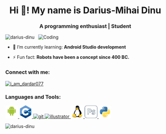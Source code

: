<h1 align="center">Hi 👋! My name is Darius-Mihai Dinu</h1>
<h3 align="center">A programming enthusiast | Student</h3>
<img align="right" alt="Coding" width="400" src= "https://media.giphy.com/media/rObNWJp4447WaVS9Gy/giphy.gif">

<p align="left"> <img src="https://komarev.com/ghpvc/?username=darius-dinu&label=Profile%20views&color=0e75b6&style=flat" alt="darius-dinu" /> </p>

- 🌱 I’m currently learning: **Android Studio development**

- ⚡ Fun fact: **Robots have been a concept since 400 BC.**

<h3 align="left">Connect with me:</h3>
<p align="left">
<a href="https://instagram.com/i_am_dardar077" target="blank"><img align="center" src="https://raw.githubusercontent.com/rahuldkjain/github-profile-readme-generator/master/src/images/icons/Social/instagram.svg" alt="i_am_dardar077" height="30" width="40" /></a>
</p>

<h3 align="left">Languages and Tools:</h3>
<p align="left"> <a href="https://developer.android.com" target="_blank" rel="noreferrer"> <img src="https://raw.githubusercontent.com/devicons/devicon/master/icons/android/android-original-wordmark.svg" alt="android" width="40" height="40"/> </a> <a href="https://www.w3schools.com/cpp/" target="_blank" rel="noreferrer"> <img src="https://raw.githubusercontent.com/devicons/devicon/master/icons/cplusplus/cplusplus-original.svg" alt="cplusplus" width="40" height="40"/> </a> <a href="https://git-scm.com/" target="_blank" rel="noreferrer"> <img src="https://www.vectorlogo.zone/logos/git-scm/git-scm-icon.svg" alt="git" width="40" height="40"/> </a> <a href="https://www.adobe.com/in/products/illustrator.html" target="_blank" rel="noreferrer"> <img src="https://www.vectorlogo.zone/logos/adobe_illustrator/adobe_illustrator-icon.svg" alt="illustrator" width="40" height="40"/> </a> <a href="https://www.linux.org/" target="_blank" rel="noreferrer"> <img src="https://raw.githubusercontent.com/devicons/devicon/master/icons/linux/linux-original.svg" alt="linux" width="40" height="40"/> </a> <a href="https://www.photoshop.com/en" target="_blank" rel="noreferrer"> <img src="https://raw.githubusercontent.com/devicons/devicon/master/icons/photoshop/photoshop-line.svg" alt="photoshop" width="40" height="40"/> </a> <a href="https://www.python.org" target="_blank" rel="noreferrer"> <img src="https://raw.githubusercontent.com/devicons/devicon/master/icons/python/python-original.svg" alt="python" width="40" height="40"/> </a> </p>

<p><img align="left" src="https://github-readme-stats.vercel.app/api/top-langs?username=darius-dinu&show_icons=true&locale=en&layout=compact" alt="darius-dinu" /></p>

